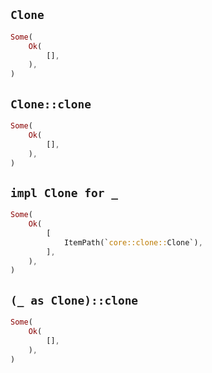 ## `Clone`

```rust
Some(
    Ok(
        [],
    ),
)
```

## `Clone::clone`

```rust
Some(
    Ok(
        [],
    ),
)
```

## `impl Clone for _`

```rust
Some(
    Ok(
        [
            ItemPath(`core::clone::Clone`),
        ],
    ),
)
```

## `(_ as Clone)::clone`

```rust
Some(
    Ok(
        [],
    ),
)
```
